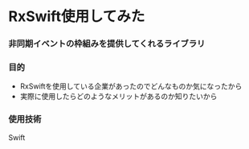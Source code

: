 # RxSwift使用してみた

### 非同期イベントの枠組みを提供してくれるライブラリ

### 目的
* RxSwiftを使用している企業があったのでどんなものか気になったから
* 実際に使用したらどのようなメリットがあるのか知りたいから

### 使用技術
Swift
